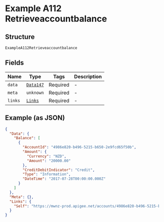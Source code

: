 
# Example A112 Retrieveaccountbalance

## Structure

`ExampleA112Retrieveaccountbalance`

## Fields

| Name | Type | Tags | Description |
|  --- | --- | --- | --- |
| `data` | [`Data147`](../../doc/models/data-147.md) | Required | - |
| `meta` | `unknown` | Required | - |
| `links` | [`Links`](../../doc/models/links.md) | Required | - |

## Example (as JSON)

```json
{
  "Data": {
    "Balance": [
      {
        "AccountId": "4986e820-b496-5215-b650-2e9fcd65f50b",
        "Amount": {
          "Currency": "NZD",
          "Amount": "20000.00"
        },
        "CreditDebitIndicator": "Credit",
        "Type": "Information",
        "DateTime": "2017-07-28T00:00:00.000Z"
      }
    ]
  },
  "Meta": {},
  "Links": {
    "Self": "https://mwnz-prod.apigee.net/accounts/4986e820-b496-5215-b650-2e9fcd65f50b/balances"
  }
}
```

